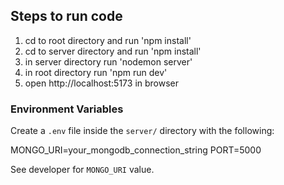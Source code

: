 ## Steps to run code

1. cd to root directory and run 'npm install'
2. cd to server directory and run 'npm install'
3. in server directory run 'nodemon server'
4. in root directory run 'npm run dev'
5. open http://localhost:5173 in browser

### Environment Variables

Create a `.env` file inside the `server/` directory with the following:

MONGO_URI=your_mongodb_connection_string
PORT=5000

See developer for `MONGO_URI` value.

